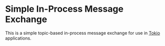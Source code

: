 # Simple In-Process Message Exchange

This is a simple topic-based in-process message exchange for use in [Tokio](https://tokio.rs/) applications.
